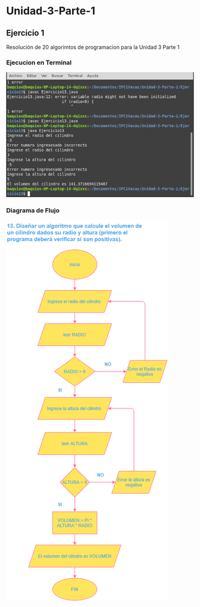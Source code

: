# Unidad-3-Parte-1

## Ejercicio 1

Resolución de 20 algorimtos de programacion para la Unidad 3 Parte 1

### Ejecucion en Terminal

![Terminal](Ej13.png)

### Diagrama de Flujo

![Diagrama de flujo](13.png)

